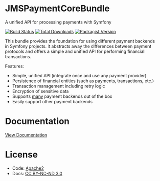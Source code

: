# JMSPaymentCoreBundle
A unified API for processing payments with Symfony

[![Build Status](https://img.shields.io/travis/schmittjoh/JMSPaymentCoreBundle/master.svg?style=flat-square)](http://travis-ci.org/schmittjoh/JMSPaymentCoreBundle)
[![Total Downloads](https://img.shields.io/packagist/dt/jms/payment-core-bundle.svg?style=flat-square)](https://packagist.org/packages/jms/payment-core-bundle)
[![Packagist Version](https://img.shields.io/packagist/v/jms/payment-core-bundle.svg?style=flat-square)](https://packagist.org/packages/jms/payment-core-bundle)

This bundle provides the foundation for using different payment backends in Symfony projects. It abstracts away the differences between payment protocols and offers a simple and unified API for performing financial transactions.

Features:

- Simple, unified API (integrate once and use any payment provider)
- Persistence of financial entities (such as payments, transactions, etc.)
- Transaction management including retry logic
- Encryption of sensitive data
- Supports [many](http://jmspaymentcorebundle.readthedocs.io/en/stable/backends.html) payment backends out of the box
- Easily support other payment backends

# Documentation

[View Documentation](http://jmspaymentcorebundle.readthedocs.io)

# License

* Code: [Apache2](https://github.com/schmittjoh/JMSPaymentCoreBundle/blob/master/LICENSE)
* Docs: [CC BY-NC-ND 3.0](https://github.com/schmittjoh/JMSPaymentCoreBundle/blob/master/Resources/doc/LICENSE)
